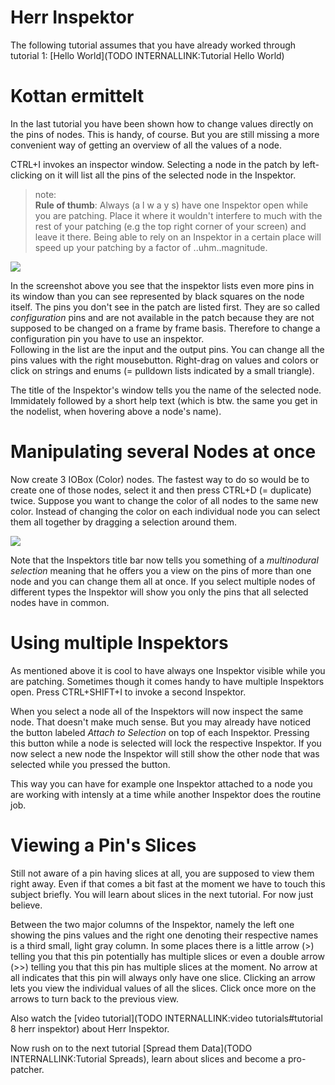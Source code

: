 # Herr Inspektor
The following tutorial assumes that you have already worked through tutorial 1: [Hello World](TODO INTERNALLINK:Tutorial Hello World)  

# Kottan ermittelt
In the last tutorial you have been shown how to change values directly on the pins of nodes. This is handy, of course. But you are still missing a more convenient way of getting an overview of all the values of a node.  

CTRL+I invokes an inspector window. Selecting a node in the patch by left-clicking on it will list all the pins of the selected node in the Inspektor.  

>note:  
**Rule of thumb**: Always (a l w a y s) have one Inspektor open while you are patching. Place it where it wouldn't interfere to much with the rest of your patching (e.g the top right corner of your screen) and leave it there. Being able to rely on an Inspektor in a certain place will speed up your patching by a factor of ..uhm..magnitude.  
  

![](~/img/inspektor.png "")  

In the screenshot above you see that the inspektor lists even more pins in its window than you can see represented by black squares on the node itself. The pins you don't see in the patch are listed first. They are so called *configuration* pins and are not available in the patch because they are not supposed to be changed on a frame by frame basis. Therefore to change a configuration pin you have to use an inspektor.  
	Following in the list are the input and the output pins. You can change all the pins values with the right mousebutton. Right-drag on values and colors or click on strings and enums (= pulldown lists indicated by a small triangle).

The title of the Inspektor's window tells you the name of the selected node. Immidately followed by a short help text (which is btw. the same you get in the nodelist, when hovering above a node's name).  

# Manipulating several Nodes at once
Now create 3 <span class="node">IOBox (Color)</span> nodes. The fastest way to do so would be to create one of those nodes, select it and then press CTRL+D (= duplicate) twice. Suppose you want to change the color of all nodes to the same new color. Instead of changing the color on each individual node you can select them all together by dragging a selection around them.  

![](~/img/multi.png "")  

Note that the Inspektors title bar now tells you something of a *multinodural selection* meaning that he offers you a view on the pins of more than one node and you can change them all at once. If you select multiple nodes of different types the Inspektor will show you only the pins that all selected nodes have in common.  

# Using multiple Inspektors
As mentioned above it is cool to have always one Inspektor visible while you are patching. Sometimes though it comes handy to have multiple Inspektors open. Press CTRL+SHIFT+I to invoke a second Inspektor.  

When you select a node all of the Inspektors will now inspect the same node. That doesn't make much sense. But you may already have noticed the button labeled *Attach to Selection* on top of each Inspektor. Pressing this button while a node is selected will lock the respective Inspektor. If you now select a new node the Inspektor will still show the other node that was selected while you pressed the button.  

This way you can have for example one Inspektor attached to a node you are working with intensly at a time while another Inspektor does the routine job.  

# Viewing a Pin's Slices
Still not aware of a pin having slices at all, you are supposed to view them right away. Even if that comes a bit fast at the moment we have to touch this subject briefly. You will learn about slices in the next tutorial. For now just believe.  

Between the two major columns of the Inspektor, namely the left one showing the pins values and the right one denoting their respective names is a third small, light gray column. In some places there is a little arrow (>) telling you that this pin potentially has multiple slices or even a double arrow (>>) telling you that this pin has multiple slices at the moment. No arrow at all indicates that this pin will always only have one slice. Clicking an arrow lets you view the individual values of all the slices. Click once more on the arrows to turn back to the previous view.  

Also watch the [video tutorial](TODO INTERNALLINK:video tutorials#tutorial 8 herr inspektor) about Herr Inspektor.  

Now rush on to the next tutorial [Spread them Data](TODO INTERNALLINK:Tutorial Spreads), learn about slices and become a pro-patcher.
